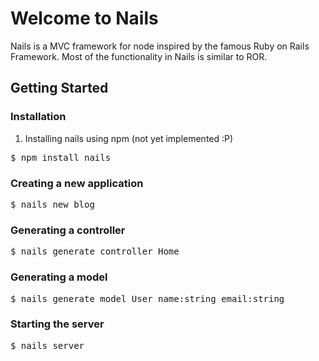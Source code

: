 # Welcome to Nails #

Nails is a MVC framework for node inspired by the famous Ruby on Rails Framework. Most of the functionality
in Nails is similar to ROR.

## Getting Started ##

### Installation ###

1. Installing nails using npm (not yet implemented :P)

<pre>
$ npm install nails
</pre>

### Creating a new application ###

<pre>
$ nails new blog
</pre>

### Generating a controller ###

<pre>
$ nails generate controller Home
</pre>

### Generating a model ###

<pre>
$ nails generate model User name:string email:string
</pre>

### Starting the server ###
<pre>
$ nails server
</pre>